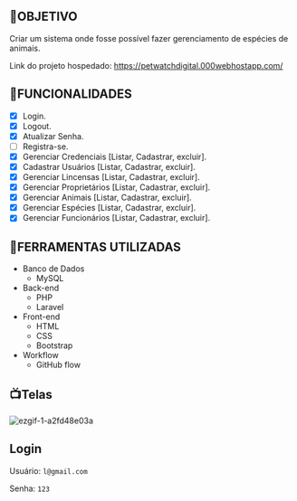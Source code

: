 ## 💎OBJETIVO

Criar um sistema onde fosse possível fazer gerenciamento de espécies de animais.

Link do projeto hospedado: https://petwatchdigital.000webhostapp.com/

## 📒FUNCIONALIDADES

- [X] Login.
- [X] Logout.
- [X] Atualizar Senha.
- [ ] Registra-se.
- [X] Gerenciar Credenciais [Listar, Cadastrar, excluir].
- [X] Cadastrar Usuários [Listar, Cadastrar, excluir].
- [X] Gerenciar Lincensas [Listar, Cadastrar, excluir].
- [X] Gerenciar Proprietários [Listar, Cadastrar, excluir].
- [X] Gerenciar Animais [Listar, Cadastrar, excluir].
- [X] Gerenciar Espécies [Listar, Cadastrar, excluir].
- [X] Gerenciar Funcionários [Listar, Cadastrar, excluir].

## 🔨FERRAMENTAS UTILIZADAS

- Banco de Dados
    - MySQL
- Back-end
    - PHP
    - Laravel
- Front-end
    - HTML
    - CSS
    - Bootstrap
- Workflow
    - GitHub flow

## 📺Telas

![ezgif-1-a2fd48e03a](https://user-images.githubusercontent.com/64813850/158501813-7fd8e41c-df88-4a52-ba40-b664e1a14e5b.gif)

## Login
Usuário: `l@gmail.com`

Senha: `123`
